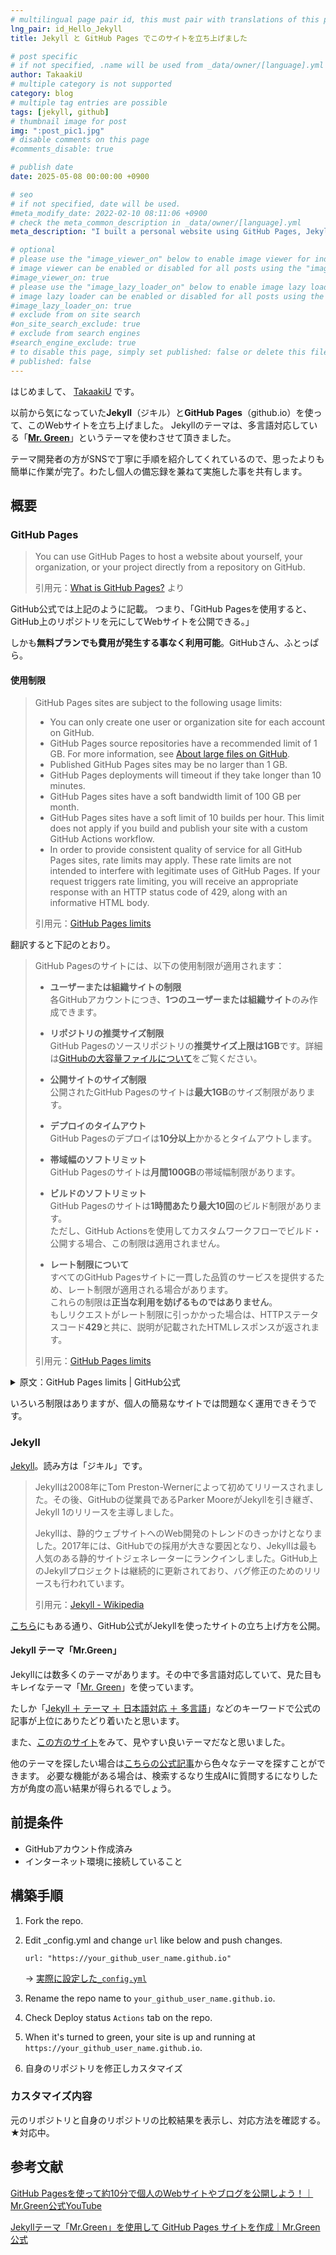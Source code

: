 ```yaml
---
# multilingual page pair id, this must pair with translations of this page. (This name must be unique)
lng_pair: id_Hello_Jekyll
title: Jekyll と GitHub Pages でこのサイトを立ち上げました

# post specific
# if not specified, .name will be used from _data/owner/[language].yml
author: TakaakiU
# multiple category is not supported
category: blog
# multiple tag entries are possible
tags: [jekyll, github]
# thumbnail image for post
img: ":post_pic1.jpg"
# disable comments on this page
#comments_disable: true

# publish date
date: 2025-05-08 00:00:00 +0900

# seo
# if not specified, date will be used.
#meta_modify_date: 2022-02-10 08:11:06 +0900
# check the meta_common_description in _data/owner/[language].yml
meta_description: "I built a personal website using GitHub Pages, Jekyll, and the Jekyll theme Mr. Green. I'll share the site along with a simple overview of the steps I took to create it."

# optional
# please use the "image_viewer_on" below to enable image viewer for individual pages or posts (_posts/ or [language]/_posts folders).
# image viewer can be enabled or disabled for all posts using the "image_viewer_posts: true" setting in _data/conf/main.yml.
#image_viewer_on: true
# please use the "image_lazy_loader_on" below to enable image lazy loader for individual pages or posts (_posts/ or [language]/_posts folders).
# image lazy loader can be enabled or disabled for all posts using the "image_lazy_loader_posts: true" setting in _data/conf/main.yml.
#image_lazy_loader_on: true
# exclude from on site search
#on_site_search_exclude: true
# exclude from search engines
#search_engine_exclude: true
# to disable this page, simply set published: false or delete this file
# published: false
---
```


はじめまして、 [TakaakiU](https://github.com/takaakiu) です。

以前から気になっていた**Jekyll**（ジキル）と**GitHub Pages**（github.io）を使って、このWebサイトを立ち上げました。
Jekyllのテーマは、多言語対応している「**[Mr. Green](https://github.com/MrGreensWorkshop/MrGreen-JekyllTheme)**」というテーマを使わさせて頂きました。

テーマ開発者の方がSNSで丁寧に手順を紹介してくれているので、思ったよりも簡単に作業が完了。わたし個人の備忘録を兼ねて実施した事を共有します。

## 概要

### GitHub Pages

> You can use GitHub Pages to host a website about yourself, your organization, or your project directly from a repository on GitHub.
>
> 引用元：[What is GitHub Pages?](https://docs.github.com/en/pages/getting-started-with-github-pages/what-is-github-pages) より

GitHub公式では上記のように記載。
つまり、「GitHub Pagesを使用すると、GitHub上のリポジトリを元にしてWebサイトを公開できる。」

しかも**無料プランでも費用が発生する事なく利用可能**。GitHubさん、ふとっぱら。

#### 使用制限

> GitHub Pages sites are subject to the following usage limits:
>
> - You can only create one user or organization site for each account on GitHub.
> - GitHub Pages source repositories have a recommended limit of 1 GB. For more information, see [About large files on GitHub](https://docs.github.com/en/repositories/working-with-files/managing-large-files/about-large-files-on-github#file-and-repository-size-limitations).
> - Published GitHub Pages sites may be no larger than 1 GB.
> - GitHub Pages deployments will timeout if they take longer than 10 minutes.
> - GitHub Pages sites have a soft bandwidth limit of 100 GB per month.
> - GitHub Pages sites have a soft limit of 10 builds per hour. This limit does not apply if you build and publish your site with a custom GitHub Actions workflow.
> - In order to provide consistent quality of service for all GitHub Pages sites, rate limits may apply. These rate limits are not intended to interfere with legitimate uses of GitHub Pages. If your request triggers rate limiting, you will receive an appropriate response with an HTTP status code of 429, along with an informative HTML body.
>
> 引用元：[GitHub Pages limits](https://docs.github.com/en/pages/getting-started-with-github-pages/github-pages-limits)

翻訳すると下記のとおり。

> GitHub Pagesのサイトには、以下の使用制限が適用されます：
>
> - **ユーザーまたは組織サイトの制限**  
>   各GitHubアカウントにつき、**1つのユーザーまたは組織サイト**のみ作成できます。
>
> - **リポジトリの推奨サイズ制限**  
>   GitHub Pagesのソースリポジトリの**推奨サイズ上限は1GB**です。詳細は[GitHubの大容量ファイルについて](https://docs.github.com/en/github/managing-large-files/about-large-files-on-github)をご覧ください。
>
> - **公開サイトのサイズ制限**  
>   公開されたGitHub Pagesのサイトは**最大1GB**のサイズ制限があります。
>
> - **デプロイのタイムアウト**  
>   GitHub Pagesのデプロイは**10分以上**かかるとタイムアウトします。
>
> - **帯域幅のソフトリミット**  
>   GitHub Pagesのサイトは**月間100GB**の帯域幅制限があります。
>
> - **ビルドのソフトリミット**  
>   GitHub Pagesのサイトは**1時間あたり最大10回**のビルド制限があります。  
>   ただし、GitHub Actionsを使用してカスタムワークフローでビルド・公開する場合、この制限は適用されません。
>
> - **レート制限について**  
>   すべてのGitHub Pagesサイトに一貫した品質のサービスを提供するため、レート制限が適用される場合があります。  
>   これらの制限は**正当な利用を妨げるものではありません**。  
>   もしリクエストがレート制限に引っかかった場合は、HTTPステータスコード**429**と共に、説明が記載されたHTMLレスポンスが返されます。
>
> 引用元：[GitHub Pages limits](https://docs.github.com/en/pages/getting-started-with-github-pages/github-pages-limits)

<details>

<summary>原文：GitHub Pages limits | GitHub公式</summary>

```
## Usage limits

GitHub Pages is not intended for or allowed to be used as a free web-hosting service to run your online business, e-commerce site, or any other website that is primarily directed at either facilitating commercial transactions or providing commercial software as a service (SaaS). GitHub Pages sites shouldn't be used for sensitive transactions like sending passwords or credit card numbers.

In addition, your use of GitHub Pages is subject to the [GitHub Terms of Service](https://docs.github.com/en/site-policy/github-terms/github-terms-of-service), including the restrictions on get-rich-quick schemes, sexually obscene content, and violent or threatening content or activity.

GitHub Pages sites are subject to the following usage limits:

- You can only create one user or organization site for each account on GitHub.

- GitHub Pages source repositories have a recommended limit of 1 GB. For more information, see [About large files on GitHub](https://docs.github.com/en/repositories/working-with-files/managing-large-files/about-large-files-on-github#file-and-repository-size-limitations).

- Published GitHub Pages sites may be no larger than 1 GB.

- GitHub Pages deployments will timeout if they take longer than 10 minutes.

- GitHub Pages sites have a soft bandwidth limit of 100 GB per month.

- GitHub Pages sites have a soft limit of 10 builds per hour. This limit does not apply if you build and publish your site with a custom GitHub Actions workflow.

- In order to provide consistent quality of service for all GitHub Pages sites, rate limits may apply. These rate limits are not intended to interfere with legitimate uses of GitHub Pages. If your request triggers rate limiting, you will receive an appropriate response with an HTTP status code of `429`, along with an informative HTML body.

If your site exceeds these usage quotas, we may not be able to serve your site, or you may receive a polite email from GitHub Support suggesting strategies for reducing your site's impact on our servers, including putting a third-party content distribution network (CDN) in front of your site, making use of other GitHub features such as releases, or moving to a different hosting service that might better fit your needs.
```

</details>

いろいろ制限はありますが、個人の簡易なサイトでは問題なく運用できそうです。

### Jekyll

[Jekyll](https://jekyllrb.com/)。読み方は「ジキル」です。

> Jekyllは2008年にTom Preston-Wernerによって初めてリリースされました。その後、GitHubの従業員であるParker MooreがJekyllを引き継ぎ、Jekyll 1のリリースを主導しました。
> 
> Jekyllは、静的ウェブサイトへのWeb開発のトレンドのきっかけとなりました。2017年には、GitHubでの採用が大きな要因となり、Jekyllは最も人気のある静的サイトジェネレーターにランクインしました。GitHub上のJekyllプロジェクトは継続的に更新されており、バグ修正のためのリリースも行われています。
> 
> 引用元：[Jekyll - Wikipedia](https://en.wikipedia.org/wiki/Jekyll_(software)#History)

[こちら](https://docs.github.com/en/pages/setting-up-a-github-pages-site-with-jekyll/creating-a-github-pages-site-with-jekyll)にもある通り、GitHub公式がJekyllを使ったサイトの立ち上げ方を公開。

#### Jekyll テーマ「Mr.Green」

Jekyllには数多くのテーマがあります。その中で多言語対応していて、見た目もキレイなテーマ「[Mr. Green](https://github.com/MrGreensWorkshop/MrGreen-JekyllTheme)」を使っています。

たしか「[Jekyll ＋ テーマ ＋ 日本語対応 ＋ 多言語](https://www.google.com/search?q=Jekyll+テーマ+日本語対応+多言語)」などのキーワードで公式の記事が上位にありたどり着いたと思います。

また、[この方のサイト](https://blog.ingen084.net/posts/2023-06-18-renew-again)をみて、見やすい良いテーマだなと思いました。

他のテーマを探したい場合は[こちらの公式記事](https://jekyllrb.com/docs/themes/)から色々なテーマを探すことができます。
必要な機能がある場合は、検索するなり生成AIに質問するになりした方が角度の高い結果が得られるでしょう。


## 前提条件

- GitHubアカウント作成済み
- インターネット環境に接続していること

## 構築手順

1. Fork the repo.

1. Edit _config.yml and change `url` like below and push changes.

    ```
    url: "https://your_github_user_name.github.io"
    ```

    → [実際に設定した`_config.yml`](https://github.com/takaakiu/takaakiu.github.io/blob/main/_config.yml)

1. Rename the repo name to `your_github_user_name.github.io`.

1. Check Deploy status `Actions` tab on the repo.

1. When it's turned to green, your site is up and running at
    `https://your_github_user_name.github.io`.

1. 自身のリポジトリを修正しカスタマイズ

### カスタマイズ内容

元のリポジトリと自身のリポジトリの比較結果を表示し、対応方法を確認する。
★対応中。

## 参考文献

[GitHub Pagesを使って約10分で個人のWebサイトやブログを公開しよう！｜Mr.Green公式YouTube](https://youtu.be/Sd_KBUH5Lk4?si=6WrDanzMG_TiYmhk)

[Jekyllテーマ「Mr.Green」を使用して GitHub Pages サイトを作成｜Mr.Green公式](https://github.com/MrGreensWorkshop/MrGreen-JekyllTheme/blob/main/README.md#github-pages)
